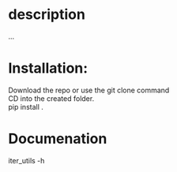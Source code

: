 # description
...

# Installation:
Download the repo or use the git clone command<br>
CD into the created folder.<br>
pip install .

# Documenation
iter_utils -h